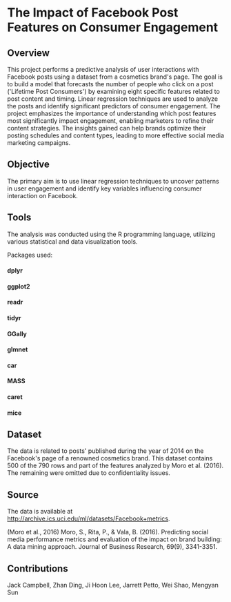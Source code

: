 # The Impact of Facebook Post Features on Consumer Engagement

## Overview
This project performs a predictive analysis of user interactions with Facebook posts using a dataset from a cosmetics brand's page. The goal is to build a model that forecasts the number of people who click on a post ('Lifetime Post Consumers') by examining eight specific features related to post content and timing. Linear regression techniques are used to analyze the posts and identify significant predictors of consumer engagement. The project emphasizes the importance of understanding which post features most significantly impact engagement, enabling marketers to refine their content strategies. The insights gained can help brands optimize their posting schedules and content types, leading to more effective social media marketing campaigns. 

## Objective
The primary aim is to use linear regression techniques to uncover patterns in user engagement and identify key variables influencing consumer interaction on Facebook.

## Tools
The analysis was conducted using the R programming language, utilizing various statistical and data visualization tools. 

Packages used:

#### dplyr
#### ggplot2
#### readr
#### tidyr
#### GGally
#### glmnet
#### car
#### MASS
#### caret
#### mice

## Dataset
The data is related to posts' published during the year of 2014 on the Facebook's page of a renowned cosmetics brand. This dataset contains 500 of the 790 rows and part of the features analyzed by Moro et al. (2016). The remaining were omitted due to confidentiality issues.

## Source
The data is available at http://archive.ics.uci.edu/ml/datasets/Facebook+metrics.

(Moro et al., 2016) Moro, S., Rita, P., & Vala, B. (2016). Predicting social media performance metrics and evaluation of the impact on brand building: A data mining approach. Journal of Business Research, 69(9), 3341-3351.

## Contributions
Jack Campbell, Zhan Ding, Ji Hoon Lee, Jarrett Petto, Wei Shao, Mengyan Sun

